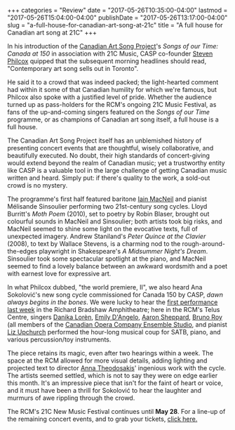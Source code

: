 +++
categories = "Review"
date = "2017-05-26T10:35:00-04:00"
lastmod = "2017-05-26T15:04:00-04:00"
publishDate = "2017-05-26T13:17:00-04:00"
slug = "a-full-house-for-canadian-art-song-at-21c"
title = "A full house for Canadian art song at 21C"
+++

In his introduction of the [Canadian Art Song Project](/scene/companies/canadian-art-song-project/)'s *Songs of our Time: Canada at 150* in association with 21C Music, CASP co-founder [Steven Philcox](/scene/people/steven-philcox/) quipped that the subsequent morning headlines should read, "Contemporary art song sells out in Toronto".

He said it to a crowd that was indeed packed; the light-hearted comment had within it some of that Canadian humility for which we're famous, but Philcox also spoke with a justified level of pride. Whether the audience turned up as pass-holders for the RCM's ongoing 21C Music Festival, as fans of the up-and-coming singers featured on the *Songs of our Time* programme, or as champions of Canadian art song itself, a full house is a full house.

The Canadian Art Song Project itself has an unblemished history of presenting concert events that are thoughtful, wisely collaborative, and beautifully executed. No doubt, their high standards of concert-giving would extend beyond the realm of Canadian music; yet a trustworthy entity like CASP is a valuable tool in the large challenge of getting Canadian music written and heard. Simply put: if there's quality to the work, a sold-out crowd is no mystery.

The programme's first half featured baritone [Iain MacNeil](/scene/people/iain-macneil/) and pianist Mélisande Sinsoulier performing two 21st-century song cycles. Lloyd Burritt's *Moth Poem* (2010), set to poetry by Robin Blaser, brought out colourful sounds in MacNeil and Sinsoulier; both artists took big risks, and MacNeil seemed to shine some light on the evocative texts, full of unexpected imagery. Andrew Staniland's *Peter Quince at the Clavier* (2008), to text by Wallace Stevens, is a charming nod to the rough-around-the-edges playwright in Shakespeare's *A Midsummer Night's Dream*. Sinsoulier took some spectacular spotlight at the piano, and MacNeil seemed to find a lovely balance between an awkward wordsmith and a poet with earnest love for expressive art.

In what Philcox dubbed, "the world premiere, II", we also heard Ana Sokolović's new song cycle commissioned for Canada 150 by CASP, *dawn always begins in the bones*. We were lucky to hear the [first performance last week](/casp-commission-sokolovic/) in the Richard Bradshaw Amphitheatre; here in the RCM's Telus Centre, singers [Danika Lorèn](/scene/people/danika-loren/), [Emily D'Angelo](/scene/people/emily-dangelo/), [Aaron Sheppard](/scene/people/aaron-sheppard/), [Bruno Roy](/scene/people/bruno-roy/) (all members of the [Canadian Opera Company Ensemble Studio](/scene/companies/canadian-opera-company-ensemble-studio/), and pianist [Liz Upchurch](/how-to-be-a-coach-with-liz-upchurch/) performed the hour-long musical coup for SATB, piano, and various percussion/toy instruments.

The piece retains its magic, even after two hearings within a week. The space at the RCM allowed for more visual details, adding lighting and projected text to director [Anna Theodosakis](/scene/people/anna-theodosakis/)' ingenious work with the cycle. The artists seemed settled, which is not to say they were on edge earlier this month. It's an impressive piece that isn't for the faint of heart or voice, and it must have been a thrill for Sokolović to hear the laughter and murmurs of awe rippling through the crowd.

The RCM's 21C New Music Festival continues until **May 28**. For a line-up of the remaining concert events, and to grab your tickets, [click here.](https://performance.rcmusic.ca/21c)

